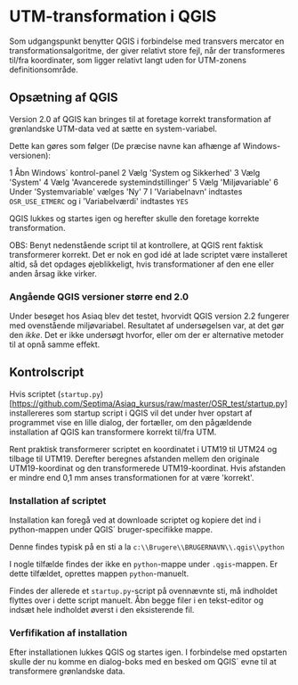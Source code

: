 UTM-transformation i QGIS
=======================================

Som udgangspunkt benytter QGIS i forbindelse med transvers mercator en transformationsalgoritme, der giver relativt store fejl, når der transformeres til/fra koordinater, som ligger relativt langt uden for UTM-zonens definitionsområde.

Opsætning af QGIS
---------------------------------------
Version 2.0 af QGIS kan bringes til at foretage korrekt transformation af grønlandske UTM-data ved at sætte en system-variabel.

Dette kan gøres som følger (De præcise navne kan afhænge af Windows-versionen):

  1 Åbn Windows´ kontrol-panel
  2 Vælg 'System og Sikkerhed'
  3 Vælg 'System'
  4 Vælg 'Avancerede systemindstillinger'
  5 Vælg 'Miljøvariable'
  6 Under 'Systemvariable' vælges 'Ny'
  7 I 'Variabelnavn' indtastes `OSR_USE_ETMERC` og i 'Variabelværdi' indtastes `YES`

QGIS lukkes og startes igen og herefter skulle den foretage korrekte transformation.

OBS: Benyt nedenstående script til at kontrollere, at QGIS rent faktisk transformerer korrekt. Det er nok en god idé at lade scriptet være installeret altid, så det opdages øjeblikkeligt, hvis transformationer af den ene eller anden årsag ikke virker.

### Angående QGIS versioner større end 2.0
Under besøget hos Asiaq blev det testet, hvorvidt QGIS version 2.2 fungerer med ovenstående miljøvariabel. Resultatet af undersøgelsen var, at det gør den _ikke_. Det er ikke undersøgt hvorfor, eller om der er alternative metoder til at opnå samme effekt.

Kontrolscript
---------------------------------------
Hvis scriptet (`startup.py`)[https://github.com/Septima/Asiaq_kursus/raw/master/OSR_test/startup.py] installereres som startup script i QGIS vil det under hver opstart af programmet vise en lille dialog, der fortæller, om den pågældende installation af QGIS kan transformere korrekt til/fra UTM.

Rent praktisk transformerer scriptet en koordinatet i UTM19 til UTM24 og tilbage til UTM19. Derefter beregnes afstanden mellem den originale UTM19-koordinat og den transformerede UTM19-koordinat. Hvis afstanden er mindre end 0,1 mm anses transformationen for at være 'korrekt'.

### Installation af scriptet
Installation kan foregå ved at downloade scriptet og kopiere det ind i python-mappen under QGIS´ bruger-specifikke mappe.

Denne findes typisk på en sti a la
`c:\\Brugere\\BRUGERNAVN\\.qgis\\python`

I nogle tilfælde findes der ikke en `python`-mappe under `.qgis`-mappen. Er dette tilfældet, oprettes mappen `python`-manuelt.

Findes der allerede et `startup.py`-script på ovennævnte sti, må indholdet flyttes over i dette script manuelt. Åbn begge filer i en tekst-editor og indsæt hele indholdet øverst i den eksisterende fil.

### Verfifikation af installation
Efter installationen lukkes QGIS og startes igen. I forbindelse med opstarten skulle der nu komme en dialog-boks med en besked om QGIS´ evne til at transformere grønlandske data.